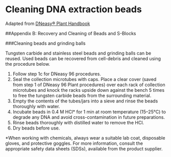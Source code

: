 Cleaning DNA extraction beads 
===

Adapted from [DNeasy® Plant Handbook](http://www.qiagen.com/resources/resourcedetail?id=95dec8a9-ec37-4457-8884-5dedd8ba9448&lang=en)

##Appendix B: Recovery and Cleaning of Beads and S-Blocks

###Cleaning beads and grinding balls

Tungsten carbide and stainless steel beads and grinding balls can be reused. Used beads can be recovered from cell-debris and cleaned using the procedure below.

1. Follow step 1c for DNeasy 96 procedures.
1. Seal the collection microtubes with caps. Place a clear cover (saved from step 1 of DNeasy 96 Plant procedures) over each rack of collection microtubes and knock the racks upside down against the bench 5 times to free the tungsten carbide beads from the surrounding material.
1. Empty the contents of the tubes/jars into a sieve and rinse the beads thoroughly with water.
1. Incubate beads in 0.4 M HCl* for 1 min at room temperature (15–25°C) to degrade any DNA and avoid cross-contamination in future preparations.
1. Rinse beads thoroughly with distilled water to remove the HCl.
1. Dry beads before use.

*When working with chemicals, always wear a suitable lab coat, disposable gloves, and protective goggles. For more information, consult the appropriate safety data sheets (SDSs), available from the product supplier.

